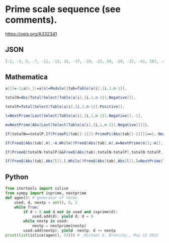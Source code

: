 # Prime scale sequence \(see comments\)\.
https://oeis.org/A332341
## JSON
```JSON
[-2, -3, 5, -7, -11, -13, 31, -17, -19, -23, 59, -29, -37, -41, 107, -43, -47, -53, -61, -67, 271, -71, -73, -79, 223, -83, -89, -97, 269, -101, -103, -109, 313, -113, -127, -131, -137, -139, 647, -149, -151, -157, 457, -163, -167, -173, 503, -179, -181, -191, -193, -197, 941]
```
## Mathematica
```Mathematica
a[1]=-2;a[n_]:=a[n]=Module[{tab=Table[a[i],{i,1,n-1}],
```
```Mathematica
totalN=Abs[Total[Select[Table[a[i],{i,1,n-1}],Negative]]],
```
```Mathematica
totalP=Total[Select[Table[a[i],{i,1,n-1}],Positive]],
```
```Mathematica
l=NextPrime[Last[Select[Table[a[i],{i,1,n-1}],Negative]],-1],
```
```Mathematica
m=NextPrime[Abs[Last[Select[Table[a[i],{i,1,n-1}],Negative]]]]},
```
```Mathematica
If[totalN==totalP,If[PrimePi[tab[[-1]]]-PrimePi[Abs[tab[[-2]]]]==1,-NextPrime[tab[[-1]]],
```
```Mathematica
If[FreeQ[Abs[tab],m],-m,While[!FreeQ[Abs[tab],m],m=NextPrime[m]];-m]],
```
```Mathematica
If[PrimeQ[totalN-totalP]&&FreeQ[Abs[tab],totalN-totalP],totalN-totalP,
```
```Mathematica
If[FreeQ[Abs[tab],Abs[l]],l,While[!FreeQ[Abs[tab],Abs[l]],l=NextPrime[l,-1]];l]]]];a/@Range[53]
```
## Python
```Python
from itertools import islice
from sympy import isprime, nextprime
def agen(): # generator of terms
    used, d, nextp = set(), 0, 2
    while True:
        if d > 0 and d not in used and isprime(d):
            used.add(d); yield d; d = 0
        while nextp in used:
            nextp = nextprime(nextp)
        used.add(nextp); yield -nextp; d += nextp
print(list(islice(agen(), 53))) # _Michael S. Branicky_, May 12 2022
```
